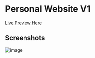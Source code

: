 # Personal Website V1

[Live Preview Here](https://www.amielmendoza.com/)

## Screenshots
![image](https://github.com/user-attachments/assets/5824293a-ba49-41a9-8072-37cc2a277d35)
